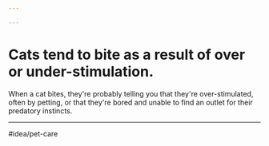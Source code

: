 ```yaml
---

---
```

# Cats tend to bite as a result of over or under-stimulation.
When a cat bites, they're probably telling you that they're over-stimulated, often by petting, or that they're bored and unable to find an outlet for their predatory instincts. 

---
#idea/pet-care
